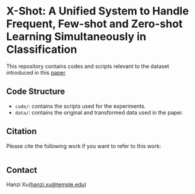 # X-Shot: A Unified System to Handle Frequent, Few-shot and Zero-shot Learning Simultaneously in Classification

This repository contains codes and scripts relevant to the dataset introduced in this [paper](#link)


<!-- ## Requirements -->

## Code Structure
 - `code/`: contains the scripts used for the experiments. 
 - `data/`: contains the original and transformed data used in the paper. 

<!-- ## Dataset -->


<!-- ## Model -->

## Citation 
Please cite the following work if you want to refer to this work: 
```

```

## Contact
Hanzi Xu(hanzi.xu@temple.edu)
